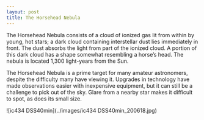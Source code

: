 ```yaml
---
layout: post
title: The Horsehead Nebula
---
```

The Horsehead Nebula consists of a cloud of ionized gas lit from within by young, hot stars; a dark cloud containing interstellar dust lies immediately in front. The dust absorbs the light from part of the ionized cloud. A portion of this dark cloud has a shape somewhat resembling a horse’s head. The nebula is located 1,300 light-years from the Sun.

The Horsehead Nebula is a prime target for many amateur astronomers, despite the difficulty many have viewing it. Upgrades in technology have made observations easier with inexpensive equipment, but it can still be a challenge to pick out of the sky. Glare from a nearby star makes it difficult to spot, as does its small size. 

![ic434 DSS40min](../images/ic434 DSS40min_200618.jpg)